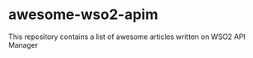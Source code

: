# awesome-wso2-apim
This repository contains a list of awesome articles written on WSO2 API Manager

